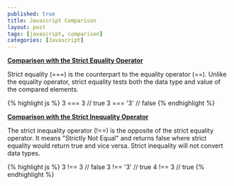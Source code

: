 ```yaml
---
published: true
title: Javascript Comparison
layout: post
tags: [javascript, comparison]
categories: [Javascript]
---
```

<b><u>Comparison with the Strict Equality Operator</u></b>

Strict equality (===) is the counterpart to the equality operator (==). Unlike the equality operator, strict equality tests both the data type and value of the compared elements.

{% highlight js %}
3 === 3   // true
3 === '3' // false
{% endhighlight %}

<b><u>Comparison with the Strict Inequality Operator</u></b>

The strict inequality operator (!==) is the opposite of the strict equality operator. It means "Strictly Not Equal" and returns false where strict equality would return true and vice versa. Strict inequality will not convert data types.

{% highlight js %}
3 !== 3   // false
3 !== '3' // true
4 !== 3   // true
{% endhighlight %}
